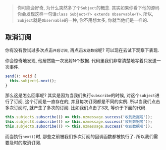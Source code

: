 >你可能会好奇, 为什么突然多了个`Subject`的概念. 其实如果你看下他的源码你会发现这样一句话`class Subject<T> extends Observable<T>`. 所以, `Subject`就是`Observable`的一种, 你不用想太多, 你就当他们是一样的.

## <span id="anchor004">取消订阅</span>
你有没有尝试过多次点击`开启订阅`, 再点击`发送数据`呢? 可以现在去试下观察下表现.

你会惊奇地发现, 他居然能一次发射N个数据. 代码里我们非常清楚地写着只发送一次事件.
```typescript
send(): void {
  this.subject$.next();
}
```
那么这是怎么回事呢? 其实是因为当我们执行`subscribe`的时候, 对这个`subject`进行了订阅, 这个订阅是一直存在的, 并且每次订阅都是不同的实例. 所以当我们点击多次订阅时, 就产生了多次的订阅. 比如我们点击了3次, 等价于下面的代码.
```typescript
this.subject$.subscribe(() => this.nzmessage.success('收到数据啦'));
this.subject$.subscribe(() => this.nzmessage.success('收到数据啦'));
this.subject$.subscribe(() => this.nzmessage.success('收到数据啦'));
```
而当执行`next()`时, 那些之前被我们多次订阅的回调函数都被执行了. 所以我们需要及时的取消订阅.